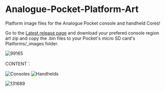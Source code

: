 # Analogue-Pocket-Platform-Art

Platform image files for the Analogue Pocket console and handheld Cores!

Go to the [Latest release page](https://github.com/Shissa43/Analogue-Pocket-Platform-Art/releases/tag/v0.1.4) and download your prefered console region art zip and copy the .bin files to your Pocket's micro SD card's Platforms/_images folder.

![99165](https://user-images.githubusercontent.com/123542883/222607932-414202ec-5a4d-444e-8fb3-b7d1d9ac738c.gif)



CONTENT：

![Consoles](https://user-images.githubusercontent.com/123542883/226643816-e6c48d51-965b-4381-baf8-31230bb3419c.png)
![Handhelds](https://user-images.githubusercontent.com/123542883/226643835-f0b22484-021c-4f8c-ab22-47afaceda122.png)

![131689](https://user-images.githubusercontent.com/123542883/222607670-7210c82e-fa3e-460f-a8e0-ef81bb5c7ec5.gif)
